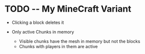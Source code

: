 # TODO -- My MineCraft Variant

- Clicking a block deletes it

- Only active Chunks in memory
    - Visible chunks have the mesh in memory but not the blocks
    - Chunks with players in them are active